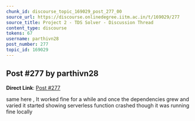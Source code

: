```yaml
---
chunk_id: discourse_topic_169029_post_277_00
source_url: https://discourse.onlinedegree.iitm.ac.in/t/169029/277
source_title: Project 2 - TDS Solver - Discussion Thread
content_type: discourse
tokens: 67
username: parthivn28
post_number: 277
topic_id: 169029
---
```


## Post #277 by parthivn28

**Direct Link**: [Post #277](https://discourse.onlinedegree.iitm.ac.in/t/169029/277)

same here , It worked fine for a while and once the dependencies grew and varied it started showing serverless function crashed though it was running fine locally
